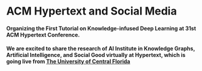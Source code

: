 # ACM Hypertext and Social Media

#### Organizing the First Tutorial on Knowledge-infused Deep Learning at 31st ACM Hypertext Conference.

#### We are excited to share the research of AI Institute in Knowledge Graphs, Artificial Intelligence, and Social Good virtually at Hypertext, which is going live from [The University of Central Florida](https://projects.cah.ucf.edu/ht2020/)